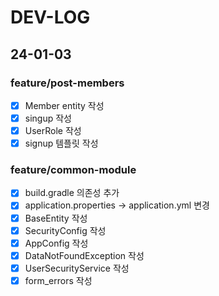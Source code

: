 # DEV-LOG
## 24-01-03
### feature/post-members
- [x] Member entity 작성
- [x] singup 작성
- [x] UserRole 작성
- [x] signup 템플릿 작성

### feature/common-module
- [x] build.gradle 의존성 추가
- [x] application.properties -> application.yml 변경
- [x] BaseEntity 작성
- [x] SecurityConfig 작성
- [x] AppConfig 작성
- [x] DataNotFoundException 작성
- [x] UserSecurityService 작성
- [x] form_errors 작성